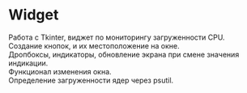 # Widget
Работа с Tkinter, виджет по мониторингу загруженности CPU. <br>
Создание кнопок, и их местоположение на окне. <br>
Дропбоксы, индикаторы, обновление экрана при смене значения индикации. <br>
Функционал изменения окна. <br>
Определение загруженности ядер через psutil. <br>

